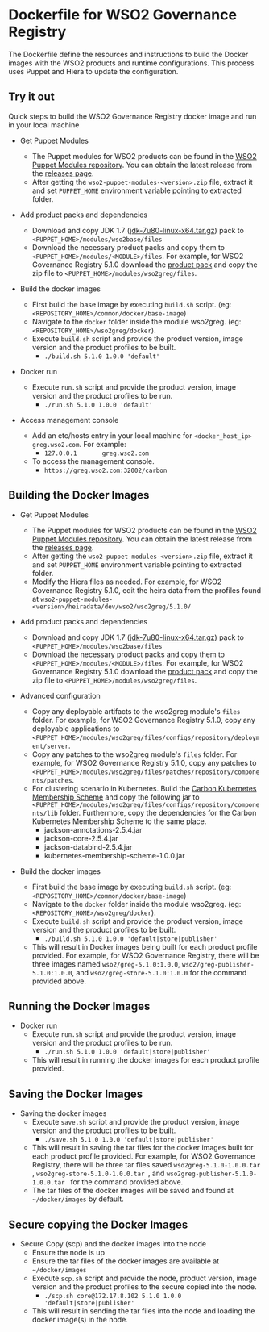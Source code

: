 # Dockerfile for WSO2 Governance Registry #
The Dockerfile define the resources and instructions to build the Docker images with the WSO2 products and runtime configurations. This process uses Puppet and Hiera to update the configuration.

## Try it out
Quick steps to build the WSO2 Governance Registry docker image and run in your local machine
  
* Get Puppet Modules
    - The Puppet modules for WSO2 products can be found in the [WSO2 Puppet Modules repository](https://github.com/wso2/puppet-modules). You can obtain the latest release from the [releases page](https://github.com/wso2/puppet-modules/releases). 
    - After getting the `wso2-puppet-modules-<version>.zip` file, extract it and set `PUPPET_HOME` environment variable pointing to extracted folder.

* Add product packs and dependencies
    - Download and copy JDK 1.7 ([jdk-7u80-linux-x64.tar.gz](http://www.oracle.com/technetwork/java/javase/downloads/jdk7-downloads-1880260.html)) pack to `<PUPPET_HOME>/modules/wso2base/files`
    - Download the necessary product packs and copy them to `<PUPPET_HOME>/modules/<MODULE>/files`. For example, for WSO2 Governance Registry 5.1.0 download the [product pack](http://wso2.com/products/governance-registry/) and copy the zip file to `<PUPPET_HOME>/modules/wso2greg/files`.

* Build the docker images
    - First build the base image by executing `build.sh` script. (eg: `<REPOSITORY_HOME>/common/docker/base-image`)
    - Navigate to the `docker` folder inside the module wso2greg. (eg: `<REPOSITORY_HOME>/wso2greg/docker`).
    - Execute `build.sh` script and provide the product version, image version and the product profiles to be built.
        + `./build.sh 5.1.0 1.0.0 'default'`

* Docker run
    - Execute `run.sh` script and provide the product version, image version and the product profiles to be run.
        + `./run.sh 5.1.0 1.0.0 'default'`

* Access management console
    - Add an etc/hosts entry in your local machine for `<docker_host_ip> greg.wso2.com`. For example:
        + `127.0.0.1       greg.wso2.com`
    -  To access the management console.
        + `https://greg.wso2.com:32002/carbon`

## Building the Docker Images

* Get Puppet Modules
    - The Puppet modules for WSO2 products can be found in the [WSO2 Puppet Modules repository](https://github.com/wso2/puppet-modules). You can obtain the latest release from the [releases page](https://github.com/wso2/puppet-modules/releases). 
    - After getting the `wso2-puppet-modules-<version>.zip` file, extract it and set `PUPPET_HOME` environment variable pointing to extracted folder. 
    - Modify the Hiera files as needed. For example, for WSO2 Governance Registry 5.1.0, edit the heira data from the profiles found at `wso2-puppet-modules-<version>/heiradata/dev/wso2/wso2greg/5.1.0/` 

* Add product packs and dependencies
    - Download and copy JDK 1.7 ([jdk-7u80-linux-x64.tar.gz](http://www.oracle.com/technetwork/java/javase/downloads/jdk7-downloads-1880260.html)) pack to `<PUPPET_HOME>/modules/wso2base/files`
    - Download the necessary product packs and copy them to `<PUPPET_HOME>/modules/<MODULE>/files`. For example, for WSO2 Governance Registry 5.1.0 download the [product pack](http://wso2.com/products/governance-registry/) and copy the zip file to `<PUPPET_HOME>/modules/wso2greg/files`.

* Advanced configuration
    - Copy any deployable artifacts to the wso2greg module's `files` folder. For example, for WSO2 Governance Registry 5.1.0, copy any deployable applications to `<PUPPET_HOME>/modules/wso2greg/files/configs/repository/deployment/server`.
    - Copy any patches to the wso2greg module's `files` folder. For example, for WSO2 Governance Registry 5.1.0, copy any patches to `<PUPPET_HOME>/modules/wso2greg/files/patches/repository/components/patches`.
    - For clustering scenario in Kubernetes. Build the [Carbon Kubernetes Membership Scheme](https://github.com/wso2/kubernetes-artifacts/tree/master/common/kubernetes-membership-scheme) and copy the following jar to `<PUPPET_HOME>/modules/wso2greg/files/configs/repository/components/lib` folder. Furthermore, copy the dependencies for the Carbon Kubernetes Membership Scheme to the same place.
        + jackson-annotations-2.5.4.jar
        + jackson-core-2.5.4.jar
        + jackson-databind-2.5.4.jar
        + kubernetes-membership-scheme-1.0.0.jar

* Build the docker images
    - First build the base image by executing `build.sh` script. (eg: `<REPOSITORY_HOME>/common/docker/base-image`)
    - Navigate to the `docker` folder inside the module wso2greg. (eg: `<REPOSITORY_HOME>/wso2greg/docker`).
    - Execute `build.sh` script and provide the product version, image version and the product profiles to be built.
        + `./build.sh 5.1.0 1.0.0 'default|store|publisher'`
    - This will result in Docker images being built for each product profile provided. For example, for WSO2 Governance Registry, there will be three images named `wso2/greg-5.1.0:1.0.0`, `wso2/greg-publisher-5.1.0:1.0.0`, and `wso2/greg-store-5.1.0:1.0.0` for the command provided above.

## Running the Docker Images

* Docker run
    - Execute `run.sh` script and provide the product version, image version and the product profiles to be run.
        + `./run.sh 5.1.0 1.0.0 'default|store|publisher'`
    - This will result in running the docker images for each product profile provided.
    
## Saving the Docker Images

* Saving the docker images
    - Execute `save.sh` script and provide the product version, image version and the product profiles to be built.
        + `./save.sh 5.1.0 1.0.0 'default|store|publisher'`
    - This will result in saving the tar files for the docker images built for each product profile provided. For example, for WSO2 Governance Registry, there will be three tar files saved `wso2greg-5.1.0-1.0.0.tar `, `wso2greg-store-5.1.0-1.0.0.tar `, and `wso2greg-publisher-5.1.0-1.0.0.tar ` for the command provided above. 
    - The tar files of the docker images will be saved and found at `~/docker/images` by default.

## Secure copying the Docker Images

* Secure Copy (scp) and the docker images into the node
    - Ensure the node is up
    - Ensure the tar files of the docker images are available at `~/docker/images`
    - Execute `scp.sh` script and provide the node, product version, image version and the product profiles to the secure copied into the node.
        + `./scp.sh core@172.17.8.102 5.1.0 1.0.0 'default|store|publisher'`
    - This will result in sending the tar files into the node and loading the docker image(s) in the node.